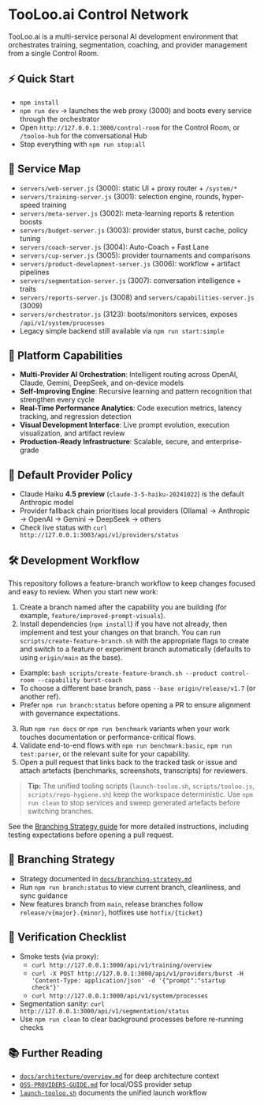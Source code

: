 # TooLoo.ai Control Network
TooLoo.ai is a multi-service personal AI development environment that orchestrates training, segmentation, coaching, and provider management from a single Control Room.

## ⚡️ Quick Start
- `npm install`
- `npm run dev` → launches the web proxy (3000) and boots every service through the orchestrator
- Open `http://127.0.0.1:3000/control-room` for the Control Room, or `/tooloo-hub` for the conversational Hub
- Stop everything with `npm run stop:all`

## 🧭 Service Map
- `servers/web-server.js` (3000): static UI + proxy router + `/system/*`
- `servers/training-server.js` (3001): selection engine, rounds, hyper-speed training
- `servers/meta-server.js` (3002): meta-learning reports & retention boosts
- `servers/budget-server.js` (3003): provider status, burst cache, policy tuning
- `servers/coach-server.js` (3004): Auto-Coach + Fast Lane
- `servers/cup-server.js` (3005): provider tournaments and comparisons
- `servers/product-development-server.js` (3006): workflow + artifact pipelines
- `servers/segmentation-server.js` (3007): conversation intelligence + traits
- `servers/reports-server.js` (3008) and `servers/capabilities-server.js` (3009)
- `servers/orchestrator.js` (3123): boots/monitors services, exposes `/api/v1/system/processes`
- Legacy simple backend still available via `npm run start:simple`

## 🚀 Platform Capabilities

- **Multi-Provider AI Orchestration**: Intelligent routing across OpenAI, Claude, Gemini, DeepSeek, and on-device models
- **Self-Improving Engine**: Recursive learning and pattern recognition that strengthen every cycle
- **Real-Time Performance Analytics**: Code execution metrics, latency tracking, and regression detection
- **Visual Development Interface**: Live prompt evolution, execution visualization, and artifact review
- **Production-Ready Infrastructure**: Scalable, secure, and enterprise-grade

## 🤖 Default Provider Policy

- Claude Haiku **4.5 preview** (`claude-3-5-haiku-20241022`) is the default Anthropic model
- Provider fallback chain prioritises local providers (Ollama) → Anthropic → OpenAI → Gemini → DeepSeek → others
- Check live status with `curl http://127.0.0.1:3003/api/v1/providers/status`

## 🛠️ Development Workflow

This repository follows a feature-branch workflow to keep changes focused and easy to review. When you start new work:

1. Create a branch named after the capability you are building (for example, `feature/improved-prompt-visuals`).
2. Install dependencies (`npm install`) if you have not already, then implement and test your changes on that branch. You can run `scripts/create-feature-branch.sh` with the appropriate flags to create and switch to a feature or experiment branch automatically (defaults to using `origin/main` as the base).
  - Example: `bash scripts/create-feature-branch.sh --product control-room --capability burst-coach`
  - To choose a different base branch, pass `--base origin/release/v1.7` (or another ref).
  - Prefer `npm run branch:status` before opening a PR to ensure alignment with governance expectations.
3. Run `npm run docs` or `npm run benchmark` variants when your work touches documentation or performance-critical flows.
4. Validate end-to-end flows with `npm run benchmark:basic`, `npm run test:parser`, or the relevant suite for your capability.
5. Open a pull request that links back to the tracked task or issue and attach artefacts (benchmarks, screenshots, transcripts) for reviewers.

> **Tip:** The unified tooling scripts (`launch-tooloo.sh`, `scripts/tooloo.js`, `scripts/repo-hygiene.sh`) keep the workspace deterministic. Use `npm run clean` to stop services and sweep generated artefacts before switching branches.

See the [Branching Strategy guide](docs/branching-strategy.md) for more detailed instructions, including testing expectations before opening a pull request.

## 🔀 Branching Strategy
- Strategy documented in [`docs/branching-strategy.md`](docs/branching-strategy.md)
- Run `npm run branch:status` to view current branch, cleanliness, and sync guidance
- New features branch from `main`, release branches follow `release/v{major}.{minor}`, hotfixes use `hotfix/{ticket}`

## 🧪 Verification Checklist
- Smoke tests (via proxy):
  - `curl http://127.0.0.1:3000/api/v1/training/overview`
  - `curl -X POST http://127.0.0.1:3000/api/v1/providers/burst -H 'Content-Type: application/json' -d '{"prompt":"startup check"}'`
  - `curl http://127.0.0.1:3000/api/v1/system/processes`
- Segmentation sanity: `curl http://127.0.0.1:3000/api/v1/segmentation/status`
- Use `npm run clean` to clear background processes before re-running checks

## 📚 Further Reading
- [`docs/architecture/overview.md`](docs/architecture/overview.md) for deep architecture context
- [`OSS-PROVIDERS-GUIDE.md`](OSS-PROVIDERS-GUIDE.md) for local/OSS provider setup
- [`launch-tooloo.sh`](launch-tooloo.sh) documents the unified launch workflow
